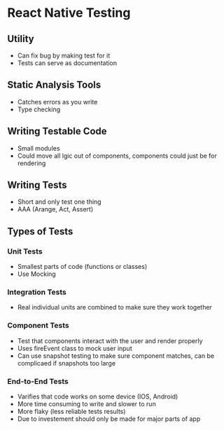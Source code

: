 # React Native Testing

## Utility
- Can fix bug by making test for it
- Tests can serve as documentation

## Static Analysis Tools
- Catches errors as you write
- Type checking

## Writing Testable Code
- Small modules
- Could move all lgic out of components, components could just be for rendering

## Writing Tests
- Short and only test one thing
- AAA (Arange, Act, Assert)

## Types of Tests

### Unit Tests
- Smallest parts of code (functions or classes)
- Use Mocking

### Integration Tests
- Real individual units are combined to make sure they work together

### Component Tests
- Test that components interact with the user and render properly
- Uses fireEvent class to mock user input
- Can use snapshot testing to make sure component matches, can be complicaed if snapshots too large

### End-to-End Tests
- Varifies that code works on some device (IOS, Android)
- More time consuming to write and slower to run
- More flaky (less reliable tests results)
- Due to investement should only be made for major parts of app